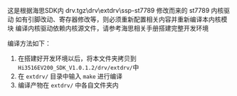 这是根据海思SDK内 drv.tgz\drv\extdrv\ssp-st7789 修改而来的 st7789 内核驱动
如有引脚改动、寄存器修改等，则必须重新配置相关内容并重新编译本内核模块
编译内核驱动依赖内核源文件，请参考海思相关手册搭建完整开发环境

编译方法如下：
1. 在搭建好开发环境以后，将本文件夹拷贝到`Hi3516EV200_SDK_V1.0.1.2/drv/extdrv/`中
2. 在 `extdrv/` 目录中输入 `make` 进行编译
3. 编译产物在 `extdrv/` 中各自文件夹内
